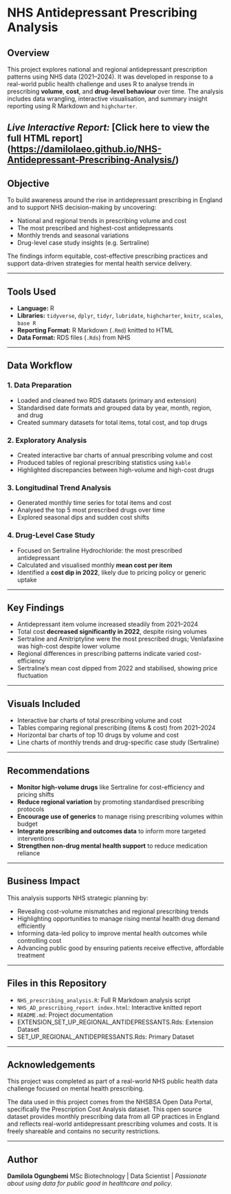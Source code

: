  # NHS Antidepressant Prescribing Analysis

## **Overview**

This project explores national and regional antidepressant prescription patterns using NHS data (2021–2024). It was developed in response to a real-world public health challenge and uses R to analyse trends in prescribing **volume**, **cost**, and **drug-level behaviour** over time. The analysis includes data wrangling, interactive visualisation, and summary insight reporting using R Markdown and `highcharter`.

*Live Interactive Report:* 
[Click here to view the full HTML report] (https://damilolaeo.github.io/NHS-Antidepressant-Prescribing-Analysis/)
---

## **Objective**

To build awareness around the rise in antidepressant prescribing in England and to support NHS decision-making by uncovering:

* National and regional trends in prescribing volume and cost
* The most prescribed and highest-cost antidepressants
* Monthly trends and seasonal variations
* Drug-level case study insights (e.g. Sertraline)

The findings inform equitable, cost-effective prescribing practices and support data-driven strategies for mental health service delivery.

---

## **Tools Used**

* **Language:** R
* **Libraries:** `tidyverse`, `dplyr`, `tidyr`, `lubridate`, `highcharter`, `knitr`, `scales`, `base R`
* **Reporting Format:** R Markdown (`.Rmd`) knitted to HTML
* **Data Format:** RDS files (`.Rds`) from NHS

---

## **Data Workflow**

### 1. Data Preparation

* Loaded and cleaned two RDS datasets (primary and extension)
* Standardised date formats and grouped data by year, month, region, and drug
* Created summary datasets for total items, total cost, and top drugs

### 2. Exploratory Analysis

* Created interactive bar charts of annual prescribing volume and cost
* Produced tables of regional prescribing statistics using `kable`
* Highlighted discrepancies between high-volume and high-cost drugs

### 3. Longitudinal Trend Analysis

* Generated monthly time series for total items and cost
* Analysed the top 5 most prescribed drugs over time
* Explored seasonal dips and sudden cost shifts

### 4. Drug-Level Case Study

* Focused on Sertraline Hydrochloride: the most prescribed antidepressant
* Calculated and visualised monthly **mean cost per item**
* Identified a **cost dip in 2022**, likely due to pricing policy or generic uptake

---

## **Key Findings**

* Antidepressant item volume increased steadily from 2021–2024
* Total cost **decreased significantly in 2022**, despite rising volumes
* Sertraline and Amitriptyline were the most prescribed drugs; Venlafaxine was high-cost despite lower volume
* Regional differences in prescribing patterns indicate varied cost-efficiency
* Sertraline’s mean cost dipped from 2022 and stabilised, showing price fluctuation

---

## **Visuals Included**

* Interactive bar charts of total prescribing volume and cost
* Tables comparing regional prescribing (items & cost) from 2021–2024
* Horizontal bar charts of top 10 drugs by volume and cost
* Line charts of monthly trends and drug-specific case study (Sertraline)

---

## **Recommendations**

* **Monitor high-volume drugs** like Sertraline for cost-efficiency and pricing shifts
* **Reduce regional variation** by promoting standardised prescribing protocols
* **Encourage use of generics** to manage rising prescribing volumes within budget
* **Integrate prescribing and outcomes data** to inform more targeted interventions
* **Strengthen non-drug mental health support** to reduce medication reliance

---

##  **Business Impact**

This analysis supports NHS strategic planning by:

* Revealing cost-volume mismatches and regional prescribing trends
* Highlighting opportunities to manage rising mental health drug demand efficiently
* Informing data-led policy to improve mental health outcomes while controlling cost
* Advancing public good by ensuring patients receive effective, affordable treatment

---

## **Files in this Repository**

* `NHS_prescribing_analysis.R`: Full R Markdown analysis script
* `NHS_AD_prescribing_report index.html`: Interactive knitted report
* `README.md`: Project documentation
* EXTENSION_SET_UP_REGIONAL_ANTIDEPRESSANTS.Rds: Extension Dataset
* SET_UP_REGIONAL_ANTIDEPRESSANTS.Rds: Primary Dataset


---

## **Acknowledgements**

This project was completed as part of a real-world NHS public health data challenge focused on mental health prescribing.

The data used in this project comes from the NHSBSA Open Data Portal, specifically the Prescription Cost Analysis dataset. This open source dataset provides monthly prescribing data from all GP practices in England and reflects real-world antidepressant prescribing volumes and costs. It is freely shareable and contains no security restrictions.

---

## **Author**

**Damilola Ogungbemi**
MSc Biotechnology | Data Scientist | *Passionate about using data for public good in healthcare and policy*.
